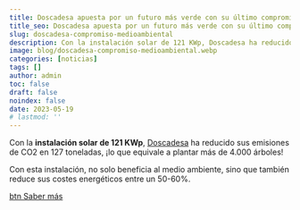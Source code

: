 ```yaml
---
title: Doscadesa apuesta por un futuro más verde con su último compromiso medioambiental
title_seo: Doscadesa apuesta por un futuro más verde con su último compromiso medioambiental - Ingeniería Solvent
slug: doscadesa-compromiso-medioambiental
description: Con la instalación solar de 121 KWp, Doscadesa ha reducido sus emisiones de CO2 en 127 toneladas, ¡lo que equivale a plantar más de 4.000 árboles!
image: blog/doscadesa-compromiso-medioambiental.webp
categories: [noticias]
tags: []
author: admin
toc: false
draft: false
noindex: false
date: 2023-05-19
# lastmod: ''
---
```

Con la **instalación solar de 121 KWp**, [Doscadesa](https://doscadesa.com/) ha reducido sus emisiones de CO2 en 127 toneladas, ¡lo que equivale a plantar más de 4.000 árboles!

Con esta instalación, no solo beneficia al medio ambiente, sino que también reduce sus costes energéticos entre un 50-60%.

[btn Saber más](https://murciaeconomia.com/art/91591/doscadesa-apuesta-por-un-futuro-mas-verde-con-su-ultimo-compromiso-medioambiental)
